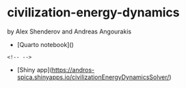 # civilization-energy-dynamics

by Alex Shenderov and Andreas Angourakis

-   \[Quarto notebook\]()

```{=html}
<!-- -->
```
-   \[Shiny app\](<https://andros-spica.shinyapps.io/civilizationEnergyDynamicsSolver/>)
